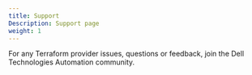 ```yaml
---
title: Support
Description: Support page
weight: 1
---
```


For any Terraform provider issues, questions or feedback, join the Dell Technologies Automation community.